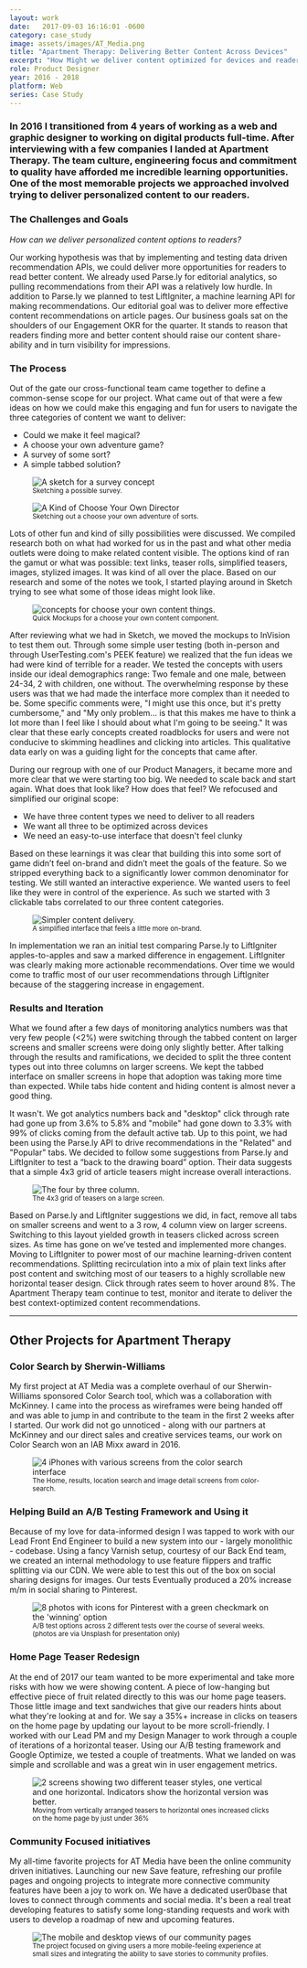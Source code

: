 ```yaml
---
layout: work
date:   2017-09-03 16:16:01 -0600
category: case_study
image: assets/images/AT_Media.png
title: "Apartment Therapy: Delivering Better Content Across Devices"
excerpt: "How Might we deliver content optimized for devices and readers tastes? We have no idea but let's work on it to try and find out!"
role: Product Designer
year: 2016 - 2018
platform: Web
series: Case Study
---
```


### In 2016 I transitioned from 4 years of working as a web and graphic designer to working on digital products full-time. After interviewing with a few companies I landed at Apartment Therapy. The team culture, engineering focus and commitment to quality have afforded me incredible learning opportunities. One of the most memorable projects we approached involved trying to deliver personalized content to our readers.

### The Challenges and Goals
_How can we deliver personalized content options to readers?_

Our working hypothesis was that by implementing and testing data driven recommendation APIs, we could deliver more opportunities for readers to read better content. We already used Parse.ly for editorial analytics, so pulling recommendations from their API was a relatively low hurdle. In addition to Parse.ly we planned to test LiftIgniter, a machine learning API for making recommendations. Our editorial goal was to deliver more effective content recommendations on article pages. Our business goals sat on the shoulders of our Engagement OKR for the quarter. It stands to reason that readers finding more and better content should raise our content share-ability and in turn visibility for impressions.

### The Process
Out of the gate our cross-functional team came together to define a common-sense scope for our project. What came out of that were a few ideas on how we could make this engaging and fun for users to navigate the three categories of content we want to deliver:
- Could we make it feel magical?
- A choose your own adventure game?
- A survey of some sort?
- A simple tabbed solution?

<div class="container__images">
  <figure class="container__image">
    <img src="/assets/images/at-SurveyConcept.png" alt="A sketch for a survey concept" />
    <figcaption class="mt-half center">
      <small>Sketching a possible survey.</small>
    </figcaption>
  </figure>

  <figure class="container__image">
    <img src="/assets/images/at-OwnAdventure.png" alt="A Kind of Choose Your Own Director" />
    <figcaption class="mt-half center">
      <small>Sketching out a choose your own adventure of sorts.</small>
    </figcaption>
  </figure>
</div>

Lots of other fun and kind of silly possibilities were discussed. We compiled research both on what had worked for us in the past and what other media outlets were doing to make related content visible. The options kind of ran the gamut or what was possible: text links, teaser rolls, simplified teasers, images, stylized images. It was kind of all over the place. Based on our research and some of the notes we took, I started playing around in Sketch trying to see what some of those ideas might look like.

<figure class="container__image container__break">
  <img class="no-shadow" src="/assets/images/at-iam-statements.png" alt="concepts for choose your own content things." />
  <figcaption class="mt-half center mb-1">
    <small>Quick Mockups for a choose your own content component.</small>
  </figcaption>
</figure>

After reviewing what we had in Sketch, we moved the mockups to InVision to test them out. Through some simple user testing (both in-person and through UserTesting.com's PEEK feature) we realized that the fun ideas we had were kind of terrible for a reader. We tested the concepts with users inside our ideal demographics range: Two female and one male, between 24-34, 2 with children, one without. The overwhelming response by these users was that we had made the interface more complex than it needed to be. Some specific comments were, "I might use this once, but it's pretty cumbersome," and "My only problem... is that this makes me have to think a lot more than I feel like I should about what I'm going to be seeing." It was clear that these early concepts created roadblocks for users and were not conducive to skimming headlines and clicking into articles. This qualitative data early on was a guiding light for the concepts that came after.

During our regroup with one of our Product Managers, it became more and more clear that we were starting too big. We needed to scale back and start again. What does that look like? How does that feel? We refocused and simplified our original scope:
- We have three content types we need to deliver to all readers
- We want all three to be optimized across devices
- We need an easy-to-use interface that doesn't feel clunky

Based on these learnings it was clear that building this into some sort of game didn’t feel on-brand and didn’t meet the goals of the feature. So we stripped everything back to a significantly lower common denominator for testing. We still wanted an interactive experience. We wanted users to feel like they were in control of the experience. As such we started with 3 clickable tabs correlated to our three content categories.

<figure class="container__image container__break">
  <img class="no-shadow" src="/assets/images/at-upnext.png" alt="Simpler content delivery." />
  <figcaption class="mt-half center mb-1">
    <small>A simplified interface that feels a little more on-brand.</small>
  </figcaption>
</figure>

In implementation we ran an initial test comparing Parse.ly to LiftIgniter apples-to-apples and saw a marked difference in engagement. LiftIgniter was clearly making more actionable recommendations. Over time we would come to traffic most of our user recommendations through LiftIgniter because of the staggering increase in engagement.

### Results and Iteration
What we found after a few days of monitoring analytics numbers was that very few people (<2%) were switching through the tabbed content on larger screens and smaller screens were doing only slightly better. After talking through the results and ramifications, we decided to split the three content types out into three columns on larger screens. We kept the tabbed interface on smaller screens in hope that adoption was taking more time than expected. While tabs hide content and hiding content is almost never a good thing.

It wasn't. We got analytics numbers back and "desktop" click through rate had gone up from 3.6% to 5.8% and "mobile" had gone down to 3.3% with 99% of clicks coming from the default active tab. Up to this point, we had been using the Parse.ly API to drive recommendations in the "Related" and "Popular" tabs. We decided to follow some suggestions from Parse.ly and LiftIgniter to test a “back to the drawing board” option. Their data suggests that a simple 4x3 grid of article teasers might increase overall interactions.

<figure class="container__image container__break">
  <img class="no-shadow" src="/assets/images/at-fourthree.png" alt="The four by three column." />
  <figcaption class="mt-half center mb-1">
    <small>The 4x3 grid of teasers on a large screen.</small>
  </figcaption>
</figure>

Based on Parse.ly and LiftIgniter suggestions we did, in fact, remove all tabs on smaller screens and went to a 3 row, 4 column view on larger screens. Switching to this layout yielded growth in teasers clicked across screen sizes. As time has gone on we’ve tested and  implemented more changes. Moving to LiftIgniter to power most of our machine learning-driven content recommendations. Splitting recirculation into a mix of plain text links after post content and switching most of our teasers to a highly scrollable new horizontal teaser design. Click through rates seem to hover around 8%. The Apartment Therapy team continue to test, monitor and iterate to deliver the best context-optimized content recommendations.

<hr>

## Other Projects for Apartment Therapy

### Color Search by Sherwin-Williams
My first project at AT Media was a complete overhaul of our Sherwin-Williams sponsored Color Search tool, which was a collaboration with McKinney. I came into the process as wireframes were being handed off and was able to jump in and contribute to the team in the first 2 weeks after I started. Our work did not go unnoticed - along with our partners at McKinney and our direct sales and creative services teams, our work on Color Search won an IAB Mixx award in 2016.

<figure class="container__image container__break">
  <img src="/assets/images/color-search-screens.png" alt="4 iPhones with various screens from the color search interface" />
  <figcaption class="mt-half center mb-1">
    <small>The Home, results, location search and image detail screens from color-search.</small>
  </figcaption>
</figure>

### Helping Build an A/B Testing Framework and Using it
Because of my love for data-informed design I was tapped to work with our Lead Front End Engineer to build a new system into our - largely monolithic - codebase. Using a fancy Varnish setup, courtesy of our Back End team, we created an internal methodology to use feature flippers and traffic splitting via our CDN. We were able to test this out of the box on social sharing designs for images. Our tests Eventually produced a 20% increase m/m in social sharing to Pinterest.

<figure class="container__image container__break">
  <img src="/assets/images/ab-testing.png" alt="8 photos with icons for Pinterest with a green checkmark on the 'winning' option" />
  <figcaption class="mt-half center mb-1">
    <small>A/B test options across 2 different tests over the course of several weeks. (photos are via Unsplash for presentation only)</small>
  </figcaption>
</figure>

### Home Page Teaser Redesign
At the end of 2017 our team wanted to be more experimental and take more risks with how we were showing content. A piece of low-hanging but effective piece of fruit related directly to this was our home page teasers. Those little image and text sandwiches that give our readers hints about what they're looking at and for. We say a 35%+ increase in clicks on teasers on the home page by updating our layout to be more scroll-friendly. I worked with our Lead PM and my Design Manager to work through a couple of iterations of a horizontal teaser. Using our A/B testing framework and Google Optimize, we tested a couple of treatments. What we landed on was simple and scrollable and was a great win in user engagement metrics.

<figure class="container__image container__break">
  <img src="/assets/images/teaser-update.png" alt="2 screens showing two different teaser styles, one vertical and one horizontal. Indicators show the horizontal version was better." />
  <figcaption class="mt-half center mb-1">
    <small>Moving from vertically arranged teasers to horizontal ones increased clicks on the home page by just under 36%</small>
  </figcaption>
</figure>

### Community Focused initiatives
My all-time favorite projects for AT Media have been the online community driven initiatives. Launching our new Save feature, refreshing our profile pages and ongoing projects to integrate more connective community features have been a joy to work on. We have a dedicated user0base that loves to connect through comments and social media. It's been a real treat developing features to satisfy some long-standing requests and work with users to develop a roadmap of new and upcoming features.

<figure class="container__image container__break">
  <img src="/assets/images/at-community.png" alt="The mobile and desktop views of our community pages" />
  <figcaption class="mt-half center mb-1">
    <small>The project focused on giving users a more mobile-feeling experience at small sizes and integrating the ability to save stories to community profiles.</small>
  </figcaption>
</figure>
